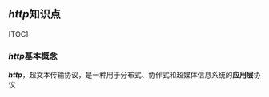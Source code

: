 <style>
    h1 {
        color: red;
    }
</style>

## ***http***知识点

[TOC]



### ***http***基本概念

***http***，超文本传输协议，是一种用于分布式、协作式和超媒体信息系统的**应用层**协议

